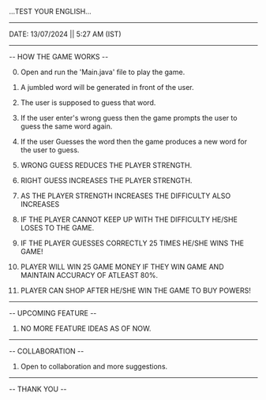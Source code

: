 ...TEST YOUR ENGLISH...

___________________________________
DATE: 13/07/2024  ||  5:27 AM (IST)
___________________________________

-- HOW THE GAME WORKS --


0) Open and run the 'Main.java' file to play the game.

1) A jumbled word will be generated in front of the user.

2) The user is supposed to guess that word.

3) If the user enter's wrong guess then the game prompts the user to guess the same word again.

4) If the user Guesses the word then the game produces a new word for the user to guess.

5) WRONG GUESS REDUCES THE PLAYER STRENGTH.

6) RIGHT GUESS INCREASES THE PLAYER STRENGTH. 

7) AS THE PLAYER STRENGTH INCREASES THE DIFFICULTY ALSO INCREASES

8) IF THE PLAYER CANNOT KEEP UP WITH THE DIFFICULTY HE/SHE LOSES TO THE GAME.

9) IF THE PLAYER GUESSES CORRECTLY 25 TIMES HE/SHE WINS THE GAME!

10) PLAYER WILL WIN 25 GAME MONEY IF THEY WIN GAME AND MAINTAIN ACCURACY OF ATLEAST 80%.

11) PLAYER CAN SHOP AFTER HE/SHE WIN THE GAME TO BUY POWERS!

_______________________
-- UPCOMING FEATURE --



1) NO MORE FEATURE IDEAS AS OF NOW.
   
_______________________
-- COLLABORATION --


1) Open to collaboration and more suggestions.
   
_______________________
-- THANK YOU --

